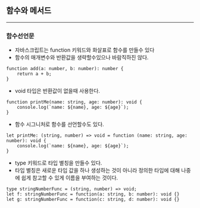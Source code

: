 
## 함수와 메서드

------------------

### 함수선언문

* 자바스크립트는 function 키워드와 화살표로 함수를 만들수 있다
* 함수의 매개변수와 반환값을 생략할수있으나 바람직하진 않다.
```
function add(a: number, b: number): number {
    return a + b;
}
```
* void 타입은 반환값이 없을때 사용한다.
```
function printMe(name: string, age: number): void {
    console.log(`name: ${name}, age: ${age}`);
}
```
* 함수 시그니처로 함수를 선언할수도 있다.
```
let printMe: (string, number) => void = function (name: string, age: number): void {
    console.log(`name: ${name}, age: ${age}`);
}
```
* type 키워드로 타입 별칭을 만들수 있다.
* 타입 별칭은 새로운 타입 값을 하나 생성하는 것이 아니라 정의한 타입에 대해 나중에 쉽게 참고할 수 있게 이름을 부여하는 것이다.
```
type stringNumberFunc = (string, number) => void;
let f: stringNumberFunc = function(a: string, b: number): void {}
let g: stringNumberFunc = function(c: string, d: number): void {}
```
